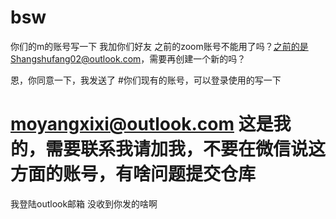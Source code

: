 # bsw
你们的m的账号写一下
我加你们好友
之前的zoom账号不能用了吗？之前的是Shangshufang02@outlook.com，需要再创建一个新的吗？

恩，你同意一下，我发送了
#你们现有的账号，可以登录使用的写一下
# moyangxixi@outlook.com 这是我的，需要联系我请加我，不要在微信说这方面的账号，有啥问题提交仓库


我登陆outlook邮箱 没收到你发的啥啊

